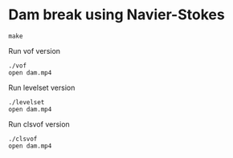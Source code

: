 # Dam break using Navier-Stokes

```shell
make
```

Run vof version

```shell
./vof
open dam.mp4
```

Run levelset version

```shell
./levelset
open dam.mp4
```

Run clsvof version

```shell
./clsvof
open dam.mp4
```
